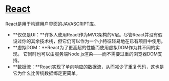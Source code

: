 # [React](https://facebook.github.io/react/)
React是用于构建用户界面的JAVASCRIPT库。

* **仅仅是UI：**许多人使用React作为MVC架构的V层。尽管React并没有假设过你的其余技术栈，但它仍可以作为一个小特征轻易地在已有项目中使用。
* **虚拟DOM：**React为了更高超的性能而使用虚拟DOM作为其不同的实现。 它同时也可以由服务端Node.js渲染——而不需要过重的浏览器DOM支持。
* **数据流：**React实现了单向响应的数据流，从而减少了重复代码，这也是它为什么比传统数据绑定更简单。